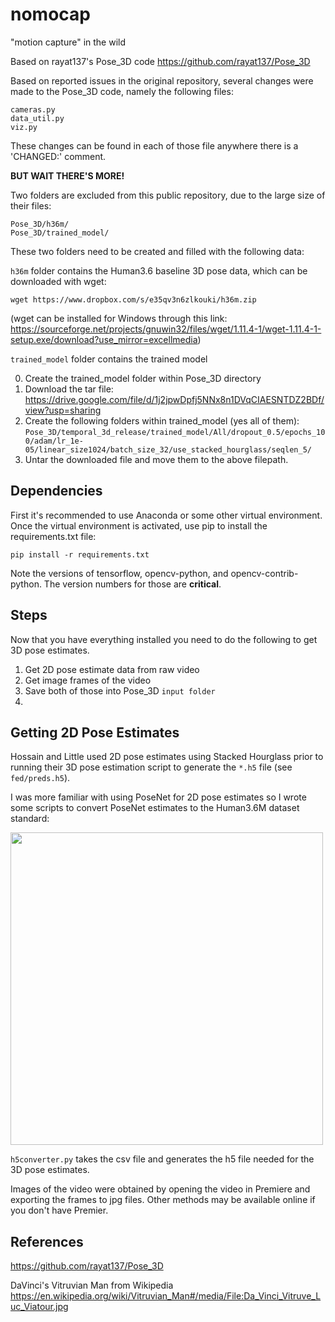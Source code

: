# nomocap

 "motion capture" in the wild

Based on rayat137's Pose_3D code https://github.com/rayat137/Pose_3D

Based on reported issues in the original repository, several changes were made to the Pose_3D code, namely the following files:

```
cameras.py
data_util.py
viz.py
```

These changes can be found in each of those file anywhere there is a 'CHANGED:' comment.

**BUT WAIT THERE'S MORE!**

Two folders are excluded from this public repository, due to the large size of their files:
```
Pose_3D/h36m/
Pose_3D/trained_model/
```
These two folders need to be created and filled with the following data:

`h36m` folder contains the Human3.6 baseline 3D pose data, which can be downloaded with wget:
```
wget https://www.dropbox.com/s/e35qv3n6zlkouki/h36m.zip
```
(wget can be installed for Windows through this link: https://sourceforge.net/projects/gnuwin32/files/wget/1.11.4-1/wget-1.11.4-1-setup.exe/download?use_mirror=excellmedia)

`trained_model` folder contains the trained model

 0. Create the trained_model folder within Pose_3D directory
 1. Download the tar file: https://drive.google.com/file/d/1j2jpwDpfj5NNx8n1DVqCIAESNTDZ2BDf/view?usp=sharing
 2. Create the following folders within trained_model (yes all of them): `Pose_3D/temporal_3d_release/trained_model/All/dropout_0.5/epochs_100/adam/lr_1e-05/linear_size1024/batch_size_32/use_stacked_hourglass/seqlen_5/`
 3. Untar the downloaded file and move them to the above filepath.

## Dependencies

First it's recommended to use Anaconda or some other virtual environment. Once the virtual environment is activated, use pip to install the requirements.txt file:
```
pip install -r requirements.txt
```

Note the versions of tensorflow, opencv-python, and opencv-contrib-python. The version numbers for those are **critical**.
## Steps

Now that you have everything installed you need to do the following to get 3D pose estimates.

1. Get 2D pose estimate data from raw video
2. Get image frames of the video
3. Save both of those into Pose_3D `input folder`
4.

## Getting 2D Pose Estimates

Hossain and Little used 2D pose estimates using Stacked Hourglass prior to running their 3D pose estimation script to generate the `*.h5` file (see `fed/preds.h5`).

I was more familiar with using PoseNet for 2D pose estimates so I wrote some scripts to convert PoseNet estimates to the Human3.6M dataset standard:

<img src="img/PoseNetvsPose3D-01.png" width="500"/>


`h5converter.py` takes the csv file and generates the h5 file needed for the 3D pose estimates.

Images of the video were obtained by opening the video in Premiere and exporting the frames to jpg files. Other methods may be available online if you don't have Premier.



## References
https://github.com/rayat137/Pose_3D

DaVinci's Vitruvian Man from Wikipedia https://en.wikipedia.org/wiki/Vitruvian_Man#/media/File:Da_Vinci_Vitruve_Luc_Viatour.jpg
